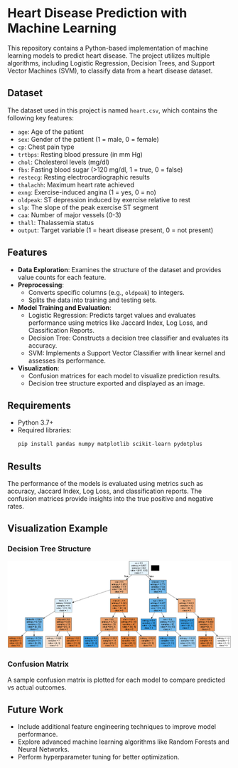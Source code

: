 # Heart Disease Prediction with Machine Learning

This repository contains a Python-based implementation of machine learning models to predict heart disease. The project utilizes multiple algorithms, including Logistic Regression, Decision Trees, and Support Vector Machines (SVM), to classify data from a heart disease dataset.

## Dataset
The dataset used in this project is named `heart.csv`, which contains the following key features:

- `age`: Age of the patient
- `sex`: Gender of the patient (1 = male, 0 = female)
- `cp`: Chest pain type
- `trtbps`: Resting blood pressure (in mm Hg)
- `chol`: Cholesterol levels (mg/dl)
- `fbs`: Fasting blood sugar (>120 mg/dl, 1 = true, 0 = false)
- `restecg`: Resting electrocardiographic results
- `thalachh`: Maximum heart rate achieved
- `exng`: Exercise-induced angina (1 = yes, 0 = no)
- `oldpeak`: ST depression induced by exercise relative to rest
- `slp`: The slope of the peak exercise ST segment
- `caa`: Number of major vessels (0-3)
- `thall`: Thalassemia status
- `output`: Target variable (1 = heart disease present, 0 = not present)

## Features

- **Data Exploration**: Examines the structure of the dataset and provides value counts for each feature.
- **Preprocessing**:
  - Converts specific columns (e.g., `oldpeak`) to integers.
  - Splits the data into training and testing sets.
- **Model Training and Evaluation**:
  - Logistic Regression: Predicts target values and evaluates performance using metrics like Jaccard Index, Log Loss, and Classification Reports.
  - Decision Tree: Constructs a decision tree classifier and evaluates its accuracy.
  - SVM: Implements a Support Vector Classifier with linear kernel and assesses its performance.
- **Visualization**:
  - Confusion matrices for each model to visualize prediction results.
  - Decision tree structure exported and displayed as an image.

## Requirements
- Python 3.7+
- Required libraries:
  ```bash
  pip install pandas numpy matplotlib scikit-learn pydotplus
  ```

## Results
The performance of the models is evaluated using metrics such as accuracy, Jaccard Index, Log Loss, and classification reports. The confusion matrices provide insights into the true positive and negative rates.

## Visualization Example
### Decision Tree Structure
![Decision Tree](HeartAttackDecisionTree.png)

### Confusion Matrix
A sample confusion matrix is plotted for each model to compare predicted vs actual outcomes.

## Future Work
- Include additional feature engineering techniques to improve model performance.
- Explore advanced machine learning algorithms like Random Forests and Neural Networks.
- Perform hyperparameter tuning for better optimization.
